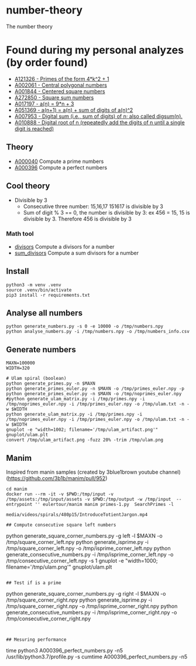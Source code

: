 # number-theory
The number theory

# Found during my personal analyzes (by order found)
- [A121326 - Primes of the form 4*k^2 + 1](https://oeis.org/A121326)
- [A002061 - Central polygonal numbers](https://oeis.org/A002061)
- [A001844 - Centered square numbers](https://oeis.org/A001844)
- [A272850 - Square sum numbers](https://oeis.org/A272850)
- [A017197 - a(n) = 9*n + 3](https://oeis.org/A017197)
- [A051369 - a(n+1) = a(n) + sum of digits of a(n)^2](https://oeis.org/A017197)
- [A007953 - Digital sum (i.e., sum of digits) of n; also called digsum(n).](https://oeis.org/A007953)
- [A010888 - Digital root of n (repeatedly add the digits of n until a single digit is reached)](https://oeis.org/A010888)

## Theory
- [A000040](oeis/A000040_prime_numbers.py) Compute a prime numbers
- [A000396](oeis/A000396_perfect_numbers.py) Compute a perfect numbers

## Cool theory
- Divisible by 3
  - Consecutive three number: 15,16,17 151617 is divisible by 3
  - Sum of digit % 3 == 0, the number is divisible by 3: ex 456 = 15, 15 is divisible by 3. Therefore 456 is divisible by 3

### Math tool
- [divisors](lib/math.py) Compute a divisors for a number
- [sum_divisors](lib/math.py) Compute a sum divisors for a number

## Install
```
python3 -m venv .venv
source .venv/bin/activate
pip3 install -r requirements.txt
```

## Analyse all numbers

```
python generate_numbers.py -s 0 -e 10000 -o /tmp/numbers.npy
python analyse_numbers.py -i /tmp/numbers.npy -o /tmp/numbers_info.csv
```

## Generate numbers

```
MAXN=100000
WIDTH=320

# Ulam spiral (boolean)
python generate_primes.py -n $MAXN
python generate_primes_euler.py -n $MAXN -o /tmp/primes_euler.npy -p
python generate_primes_euler.py -n $MAXN -o /tmp/noprimes_euler.npy
#python generate_ulam_matrix.py -i /tmp/primes.npy -i /tmp/noprimes_euler.npy -i /tmp/primes_euler.npy -o /tmp/ulam.txt -n -w $WIDTH
python generate_ulam_matrix.py -i /tmp/primes.npy -i /tmp/noprimes_euler.npy -i /tmp/primes_euler.npy -o /tmp/ulam.txt -n -w $WIDTH
gnuplot -e "width=1002; filename='/tmp/ulam_artifact.png'" gnuplot/ulam.plt
convert /tmp/ulam_artifact.png -fuzz 20% -trim /tmp/ulam.png
```

## Manim

Inspired from manin samples (created by 3blue1brown youtube channel) (https://github.com/3b1b/manim/pull/952)

```
cd manim
docker run --rm -it -v $PWD:/tmp/input -v /tmp/assets:/tmp/input/assets -v $PWD:/tmp/output -w /tmp/input  --entrypoint '' eulertour/manim manim primes-1.py  SearchPrimes -l

media/videos/spirals/480p15/IntroduceTotientJargon.mp4

## Compute consecutive square left numbers

```
python generate_square_corner_numbers.py -g left -l $MAXN -o /tmp/square_corner_left.npy
python generate_isprime.py -i /tmp/square_corner_left.npy -o /tmp/isprime_corner_left.npy
python generate_consecutive_numbers.py -i /tmp/isprime_corner_left.npy -o /tmp/consecutive_corner_left.npy -s 1
gnuplot -e "width=1000; filename='/tmp/ulam.png'" gnuplot/ulam.plt
```

## Test if is a prime

```
python generate_square_corner_numbers.py -g right -l $MAXN -o /tmp/square_corner_right.npy
python generate_isprime.py -i /tmp/square_corner_right.npy -o /tmp/isprime_corner_right.npy
python generate_consecutive_numbers.py -i /tmp/isprime_corner_right.npy -o /tmp/consecutive_corner_right.npy
```


## Mesuring performance

```
time python3 A000396_perfect_numbers.py -n5
/usr/lib/python3.7/profile.py -s cumtime A000396_perfect_numbers.py -n5
```
